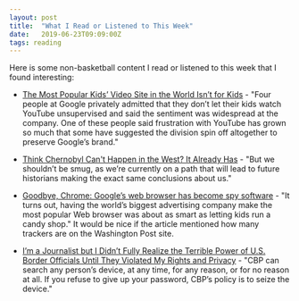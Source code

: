 ```yaml
---
layout: post
title:  "What I Read or Listened to This Week"
date:   2019-06-23T09:09:00Z
tags: reading
---
```

Here is some non-basketball content I read or listened to this week that I found interesting:


* [The Most Popular Kids’ Video Site in the World Isn’t for Kids](https://www.bloomberg.com/news/articles/2019-06-17/the-most-popular-kids-video-site-in-the-world-isn-t-for-kids) - "Four people at Google privately admitted that they don’t let their kids watch YouTube unsupervised and said the sentiment was widespread at the company. One of these people said frustration with YouTube has grown so much that some have suggested the division spin off altogether to preserve Google’s brand."

* [Think Chernobyl Can't Happen in the West? It Already Has](https://www.pastemagazine.com/articles/2019/06/think-chernobyl-cant-happen-in-the-west-it-already.html) - "But we shouldn’t be smug, as we’re currently on a path that will lead to future historians making the exact same conclusions about us."

* [Goodbye, Chrome: Google’s web browser has become spy software](https://www.washingtonpost.com/technology/2019/06/21/google-chrome-has-become-surveillance-software-its-time-switch/) - "It turns out, having the world’s biggest advertising company make the most popular Web browser was about as smart as letting kids run a candy shop." It would be nice if the article mentioned how many trackers are on the Washington Post site.

* [I’m a Journalist but I Didn’t Fully Realize the Terrible Power of U.S. Border Officials Until They Violated My Rights and Privacy](https://theintercept.com/2019/06/22/cbp-border-searches-journalists/) - "CBP can search any person’s device, at any time, for any reason, or for no reason at all. If you refuse to give up your password, CBP’s policy is to seize the device."
